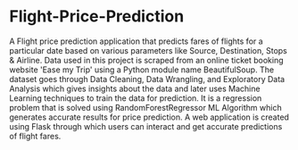 # Flight-Price-Prediction

A Flight price prediction application that predicts fares of flights for a particular date based on various parameters like Source, Destination, Stops & Airline. Data used in this project is scraped from an online ticket booking website 'Ease my Trip' using a Python module name BeautifulSoup. The dataset goes through Data Cleaning, Data Wrangling, and Exploratory Data Analysis which gives insights about the data and later uses Machine Learning techniques to train the data for prediction. It is a regression problem that is solved using RandomForestRegressor ML Algorithm which generates accurate results for price prediction. A web application is created using Flask through which users can interact and get accurate predictions of flight fares.

